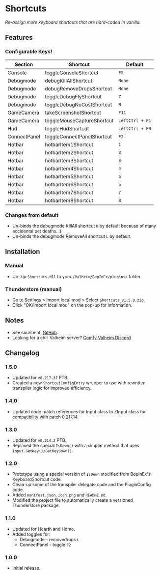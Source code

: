 # Shortcuts

*Re-assign more keyboard shortcuts that are hard-coded in vanilla.*

## Features

### Configurable Keys!

| Section      | Shortcut                   | Default         |
|--------------|----------------------------|-----------------|
| Console      | toggleConsoleShortcut      | `F5`            |
| Debugmode    | debugKillAllShortcut       | `None`          |
| Debugmode    | debugRemoveDropsShortcut   | `None`          |
| Debugmode    | toggleDebugFlyShortcut     | `Z`             |
| Debugmode    | toggleDebugNoCostShortcut  | `B`             |
| GameCamera   | takeScreenshotShortcut     | `F11`           |
| GameCamera   | toggleMouseCaptureShortcut | `LeftCtrl + F1` |
| Hud          | toggleHudShortcut          | `LeftCtrl + F3` |
| ConnectPanel | toggleConnectPanelShortcut | `F2`            |
| Hotbar       | hotbarItem1Shortcut        | `1`             |
| Hotbar       | hotbarItem2Shortcut        | `2`             |
| Hotbar       | hotbarItem3Shortcut        | `3`             |
| Hotbar       | hotbarItem4Shortcut        | `4`             |
| Hotbar       | hotbarItem5Shortcut        | `5`             |
| Hotbar       | hotbarItem6Shortcut        | `6`             |
| Hotbar       | hotbarItem7Shortcut        | `7`             |
| Hotbar       | hotbarItem8Shortcut        | `8`             |

### Changes from default

  * Un-binds the debugmode KillAll shortcut `K` by default because of many accidental pet deaths. :(
  * Un-binds the debugmode RemoveAll shortcut `L` by default.

## Installation

### Manual

  * Un-zip `Shortcuts.dll` to your `/Valheim/BepInEx/plugins/` folder.

### Thunderstore (manual)

  * Go to Settings > Import local mod > Select `Shortcuts_v1.5.0.zip`.
  * Click "OK/Import local mod" on the pop-up for information.

## Notes

  * See source at: [GitHub](https://github.com/redseiko/ComfyMods/tree/main/Shortcuts).
  * Looking for a chill Valheim server? [Comfy Valheim Discord](https://discord.gg/ameHJz5PFk)

## Changelog

### 1.5.0

  * Updated for `v0.217.37` PTB.
  * Created a new `ShortcutConfigEntry` wrapper to use with rewritten transpiler logic for improved efficiency.

### 1.4.0

  * Updated code match references for Input class to ZInput class for compatibility with patch 0.217.14.

### 1.3.0

  * Updated for `v0.214.2` PTB.
  * Replaced the special `IsDown()` with a simpler method that uses `Input.GetKey()/GetKeyDown()`.

### 1.2.0

  * Prototype using a special version of `IsDown` modified from BepInEx's KeyboardShortcut code.
  * Clean-up some of the transpiler delegate code and the PluginConfig code.
  * Added `manifest.json`, `icon.png` and `README.md`.
  * Modified the project file to automatically create a versioned Thunderstore package.

### 1.1.0

  * Updated for Hearth and Home.
  * Added toggles for:
    * Debugmode - removedrops `L`
    * ConnectPanel - toggle `F2`

### 1.0.0

  * Initial release.